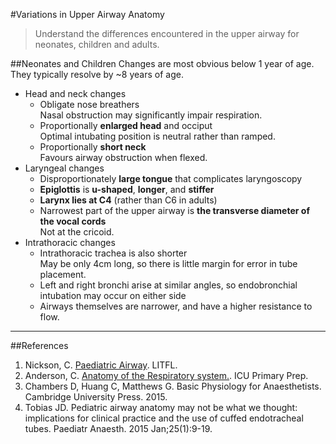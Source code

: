 #Variations in Upper Airway Anatomy
>Understand the differences encountered in the upper airway for neonates, children and adults.

##Neonates and Children
Changes are most obvious below 1 year of age. They typically resolve by ~8 years of age.
* Head and neck changes
    * Obligate nose breathers  
    Nasal obstruction may significantly impair respiration.
    * Proportionally **enlarged head** and occiput  
    Optimal intubating position is neutral rather than ramped.
    * Proportionally **short neck**  
    Favours airway obstruction when flexed.
* Laryngeal changes
    * Disproportionately **large tongue** that complicates laryngoscopy
    * **Epiglottis** is **u-shaped**, **longer**, and **stiffer**
    * **Larynx lies at C4** (rather than C6 in adults)
    * Narrowest part of the upper airway is **the transverse diameter of the vocal cords**  
    Not at the cricoid.
* Intrathoracic changes
    * Intrathoracic trachea is also shorter  
    May be only 4cm long, so there is little margin for error in tube placement.
    * Left and right bronchi arise at similar angles, so endobronchial intubation may occur on either side
    * Airways themselves are narrower, and have a higher resistance to flow. 

---
##References
1. Nickson, C. [Paediatric Airway](http://lifeinthefastlane.com/ccc/paediatric-airway/). LITFL.
2. Anderson, C. [Anatomy of the Respiratory system.](https://icuprimaryprep.files.wordpress.com/2012/05/anatomy-of-the-respiratory-system-22.pdf). ICU Primary Prep.
3. Chambers D, Huang C, Matthews G. Basic Physiology for Anaesthetists. Cambridge University Press. 2015.
4. Tobias JD. Pediatric airway anatomy may not be what we thought: implications for clinical practice and the use of cuffed endotracheal tubes. Paediatr Anaesth. 2015 Jan;25(1):9-19.